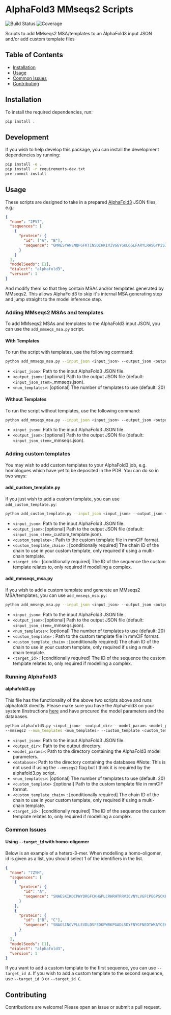 # AlphaFold3 MMseqs2 Scripts

![Build Status](https://github.com/rigdenlab/af3_mmseqs_scripts/actions/workflows/python-package.yml/badge.svg)
![Coverage](https://github.com/rigdenlab/af3_mmseqs_scripts/blob/main/coverage.svg)


Scripts to add MMseqs2 MSA/templates to an AlphaFold3 input JSON and/or add custom template files

## Table of Contents
- [Installation](#installation)
- [Usage](#usage)
- [Common Issues](#common-issues)
- [Contributing](#contributing)

## Installation

To install the required dependencies, run:

```bash
pip install .
```

## Development

If you wish to help develop this package, you can install the development dependencies by running:

```bash
pip install -e .
pip install -r requirements-dev.txt
pre-commit install
```

## Usage

These scripts are designed to take in a prepared [AlphaFold3](https://github.com/google-deepmind/alphafold3/tree/main) JSON files, e.g.:

```json
{
  "name": "2PV7",
  "sequences": [
    {
      "protein": {
        "id": ["A", "B"],
        "sequence": "GMRESYANENQFGFKTINSDIHKIVIVGGYGKLGGLFARYLRASGYPISILDREDWAVAESILANADVVIVSVPINLTLETIERLKPYLTENMLLADLTSVKREPLAKMLEVHTGAVLGLHPMFGADIASMAKQVVVRCDGRFPERYEWLLEQIQIWGAKIYQTNATEHDHNMTYIQALRHFSTFANGLHLSKQPINLANLLALSSPIYRLELAMIGRLFAQDAELYADIIMDKSENLAVIETLKQTYDEALTFFENNDRQGFIDAFHKVRDWFGDYSEQFLKESRQLLQQANDLKQG"
      }
    }
  ],
  "modelSeeds": [1],
  "dialect": "alphafold3",
  "version": 1
}
```

And modify them so that they contain MSAs and/or templates generated by MMseqs2. This allows AlphaFold3 to skip it's internal MSA generating step and jump straight to the model inference step.


### Adding MMseqs2 MSAs and templates

To add MMseqs2 MSAs and templates to the AlphaFold3 input JSON, you can use the `add_mmseqs_msa.py` script.

#### With Templates

To run the script with templates, use the following command:

```bash
python add_mmseqs_msa.py --input_json <input_json> --output_json <output_json> --templates --num_templates <num_templates>
```

- `<input_json>`: Path to the input AlphaFold3 JSON file.
- `<output_json>`: [optional] Path to the output JSON file (default: `<input_json_stem>`_mmseqs.json).
- `<num_templates>`: [optional] The number of templates to use (default: 20)


#### Without Templates

To run the script without templates, use the following command:

```bash
python add_mmseqs_msa.py --input_json <input_json> --output_json <output_json>
```

- `<input_json>`: Path to the input AlphaFold3 JSON file.
- `<output_json>`: [optional] Path to the output JSON file (default: `<input_json_stem>`_mmseqs.json).


### Adding custom templates

You may wish to add custom templates to your AlphaFold3 job, e.g. homologues which have yet to be deposited in the PDB. You can do so in two ways:

#### add_custom_template.py

If you just wish to add a custom template, you can use `add_custom_template.py`:

```bash
python add_custom_template.py --input_json <input_json> --output_json <output_json> --custom_template <custom_template> --custom_template_chain <custom_template_chain> --target_id <target_id>
```

- `<input_json>`: Path to the input AlphaFold3 JSON file.
- `<output_json>`: [optional] Path to the output JSON file (default: `<input_json_stem>`_custom_template.json).
- `<custom_template>` : Path to the custom template file in mmCIF format.
- `<custom_template_chain>` : [conditionally required] The chain ID of the chain to use in your custom template, only required if using a multi-chain template.
- `<target_id>` : [conditionally required] The ID of the sequence the custom template relates to, only required if modelling a complex.


#### add_mmseqs_msa.py

If you wish to add a custom template and generate an MMseqs2 MSA/templates, you can use `add_mmseqs_msa.py`:

```bash
python add_mmseqs_msa.py --input_json <input_json> --output_json <output_json> --templates --num_templates <num_templates> --custom_template <custom_template> --custom_template_chain <custom_template_chain> --target_id <target_id>
```

- `<input_json>`: Path to the input AlphaFold3 JSON file.
- `<output_json>`: [optional] Path to the output JSON file (default: `<input_json_stem>`_mmseqs.json).
- `<num_templates>`: [optional] The number of templates to use (default: 20)
- `<custom_template>` : Path to the custom template file in mmCIF format.
- `<custom_template_chain>` : [conditionally required] The chain ID of the chain to use in your custom template, only required if using a multi-chain template.
- `<target_id>` : [conditionally required] The ID of the sequence the custom template relates to, only required if modelling a complex.

### Running AlphaFold3

#### alphafold3.py

This file has the functionality of the above two scripts above and runs alphafold3 directly. Please make sure
you have the AlphaFold3 on your system (Instructions [here](https://github.com/google-deepmind/alphafold3/blob/main/docs/installation.md) and have procured the model parameters and the databases.

```bash
python alphafold3.py <input_json>  <output_dir> --model_params <model_params> --database <database>
--mmseqs2 --num_templates <num_templates> --custom_template <custom_template> --custom_template_chain <custom_template_chain> --target_id <target_id>
```

- `<input_json>`: Path to the input AlphaFold3 JSON file.
- `<output_dir>`: Path to the output directory.
- `<model_params>`: Path to the directory containing the AlphaFold3 model parameters.
- `<database>`: Path to the directory containing the databases #Note: This is not used if using the `--mmseqs2` flag but I think it is required by the alphafold3.py script.
- `<num_templates>`: [optional] The number of templates to use (default: 20)
- `<custom_template>` :[optional] Path to the custom template file in mmCIF format.
- `<custom_template_chain>` : [conditionally required] The chain ID of the chain to use in your custom template, only required if using a multi-chain template.
- `<target_id>` : [conditionally required] The ID of the sequence the custom template relates to, only required if modelling a complex.



### Common Issues

#### Using `--target_id` with homo-oligomer

Below is an example of a hetero-3-mer. When modelling a homo-oligomer, id is given as a list, you should select 1 of the identifiers in the list.

```json
{
  "name": "7ZYH",
  "sequences": [
    {
      "protein": {
        "id": "A",
        "sequence": "SNAESKIKDCPWYDRGFCKHGPLCRHRHTRRVICVNYLVGFCPEGPSCKFMHPRFELPMGTTEQ"
      }
    },
    {
      "protein": {
        "id": ["B", "C"],
        "sequence": "SNAGSINGVPLLEVDLDSFEDKPWRKPGADLSDYFNYGFNEDTWKAYCEKQKRIRMGLEVIPVTSTTNK"
      }
    }
  ],
  "modelSeeds": [1],
  "dialect": "alphafold3",
  "version": 1
}
```

If you want to add a custom template to the first sequence, you can use `--target_id A`. If you wish to add a custom template to the second sequence, use `--target_id B` or `--target_id C`.


## Contributing

Contributions are welcome! Please open an issue or submit a pull request.
